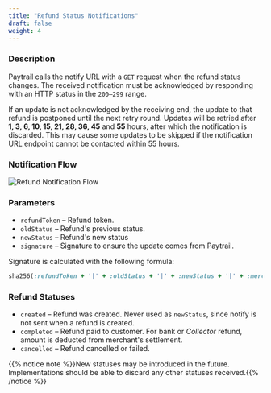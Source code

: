 ```yaml
---
title: "Refund Status Notifications"
draft: false
weight: 4
---
```


### Description

Paytrail calls the notify URL with a `GET` request when the refund status changes. The received notification must be acknowledged by responding with an HTTP status in the `200–299` range.

If an update is not acknowledged by the receiving end, the update to that refund is postponed until the next retry round. Updates will be retried after **1, 3, 6, 10, 15, 21, 28, 36, 45** and **55** hours, after which the notification is discarded. This may cause some updates to be skipped if the notification URL endpoint cannot be contacted within 55 hours.

### Notification Flow

![Refund Notification Flow](../refund_notify_call.svg)

### Parameters

- `refundToken` – Refund token.
- `oldStatus` – Refund's previous status.
- `newStatus` – Refund's new status
- `signature` – Signature to ensure the update comes from Paytrail.
  
Signature is calculated with the following formula: 

```rb
sha256(:refundToken + '|' + :oldStatus + '|' + :newStatus + '|' + :merchantSecret)
```

### Refund Statuses

- `created` – Refund was created. Never used as `newStatus`, since notify is not sent when a refund is created.
- `completed` – Refund paid to customer. For bank or _Collector_ refund, amount is deducted from merchant's settlement.
- `cancelled` – Refund cancelled or failed.

{{% notice note %}}New statuses may be introduced in the future. Implementations should be able to discard any other statuses received.{{% /notice %}}

